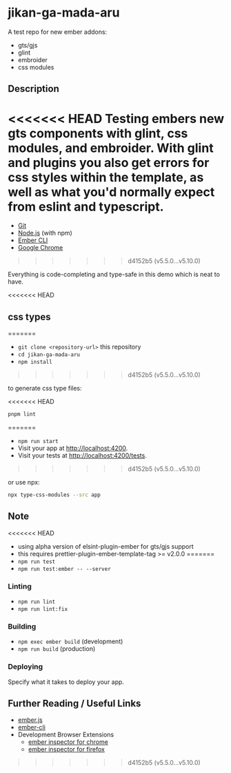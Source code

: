 # jikan-ga-mada-aru

A test repo for new ember addons:

- gts/gjs
- glint
- embroider
- css modules

## Description

<<<<<<< HEAD
Testing embers new gts components with glint, css modules, and embroider. With glint and plugins you also get errors for css styles within the template, as well as what you'd normally expect from eslint and typescript.
=======
- [Git](https://git-scm.com/)
- [Node.js](https://nodejs.org/) (with npm)
- [Ember CLI](https://cli.emberjs.com/release/)
- [Google Chrome](https://google.com/chrome/)
>>>>>>> d4152b5 (v5.5.0...v5.10.0)

Everything is code-completing and type-safe in this demo which is neat to have.

<<<<<<< HEAD
## css types
=======
- `git clone <repository-url>` this repository
- `cd jikan-ga-mada-aru`
- `npm install`
>>>>>>> d4152b5 (v5.5.0...v5.10.0)

to generate css type files:

<<<<<<< HEAD
```bash
pnpm lint
```
=======
- `npm run start`
- Visit your app at [http://localhost:4200](http://localhost:4200).
- Visit your tests at [http://localhost:4200/tests](http://localhost:4200/tests).
>>>>>>> d4152b5 (v5.5.0...v5.10.0)

or use npx:

```bash
npx type-css-modules --src app
```

## Note

<<<<<<< HEAD
- using alpha version of elsint-plugin-ember for gts/gjs support
- this requires prettier-plugin-ember-template-tag >= v2.0.0
=======
- `npm run test`
- `npm run test:ember -- --server`

### Linting

- `npm run lint`
- `npm run lint:fix`

### Building

- `npm exec ember build` (development)
- `npm run build` (production)

### Deploying

Specify what it takes to deploy your app.

## Further Reading / Useful Links

- [ember.js](https://emberjs.com/)
- [ember-cli](https://cli.emberjs.com/release/)
- Development Browser Extensions
  - [ember inspector for chrome](https://chrome.google.com/webstore/detail/ember-inspector/bmdblncegkenkacieihfhpjfppoconhi)
  - [ember inspector for firefox](https://addons.mozilla.org/en-US/firefox/addon/ember-inspector/)
>>>>>>> d4152b5 (v5.5.0...v5.10.0)
